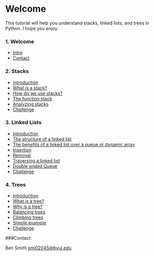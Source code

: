 # Welcome

This tutorial will help you understand stacks, linked lists, and trees in Python. I hope you enjoy.

### 1. Welcome
   * [Intro](./0-welcome.md)
   * [Contact](./0-welcome.md#Contact)
### 2. Stacks
   * [Introduction](./1-stacks.md#Introduction)
   * [What is a stack?](./1-stacks.md#What-is-a-stack)
   * [How do we use stacks?](./1-stacks.md)
   * [The function stack](./1-stacks.md)
   * [Analyzing stacks](./1-stacks.md)
   * [Challenge](./examples/stack_example.py)
### 3. Linked Lists
   * [Introduction](./2-linked-list.md)
   * [The structure of a linked list](./2-linked-list.md)
   * [The benefits of a linked list over a queue or dynamic array](./2-linked-list.md)
   * [Insertion](./2-linked-list.md)
   * [Removal](./2-linked-list.md)
   * [Traversing a linked list](./2-linked-list.md)
   * [Double ended Queue](./2-linked-list.md)
   * [Challenge](./2-linked-list.md)
### 4. Trees
   * [Introduction](./3-trees.md)
   * [What is a tree?](./3-trees.md)
   * [Why is a tree?](./3-trees.md)
   * [Balancing trees](./3-trees.md)
   * [Climbing trees](./3-trees.md)
   * [Simple example](./3-trees.md)
   * [Challenge](./3-trees.md)

###Contact:

Ben Smith
smi02045@byui.edu
